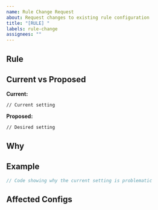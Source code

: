 ```yaml
---
name: Rule Change Request
about: Request changes to existing rule configuration
title: "[RULE] "
labels: rule-change
assignees: ""
---
```


## Rule

<!-- Rule name (e.g., noImplicitBoolean, useArrowFunction) -->

## Current vs Proposed

**Current:**

```
// Current setting
```

**Proposed:**

```
// Desired setting
```

## Why

<!-- Why is this change needed? -->

## Example

```typescript
// Code showing why the current setting is problematic
```

## Affected Configs

<!-- Which configs? (base, frontend, react, next, graphql, node) -->
